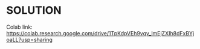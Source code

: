 # SOLUTION

Colab link: https://colab.research.google.com/drive/1TpKdpVEh9vqv_lmEjZXIh8dFxBYjoaLL?usp=sharing

